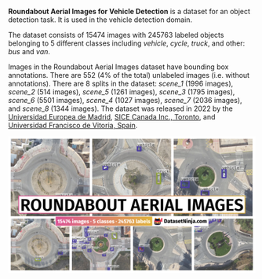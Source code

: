 **Roundabout Aerial Images for Vehicle Detection** is a dataset for an object detection task. It is used in the vehicle detection domain. 

The dataset consists of 15474 images with 245763 labeled objects belonging to 5 different classes including *vehicle*, *cycle*, *truck*, and other: *bus* and *van*.

Images in the Roundabout Aerial Images dataset have bounding box annotations. There are 552 (4% of the total) unlabeled images (i.e. without annotations). There are 8 splits in the dataset: *scene_1* (1996 images), *scene_2* (514 images), *scene_5* (1261 images), *scene_3* (1795 images), *scene_6* (5501 images), *scene_4* (1027 images), *scene_7* (2036 images), and *scene_8* (1344 images). The dataset was released in 2022 by the [Universidad Europea de Madrid](https://universidadeuropea.com/conocenos/madrid/), [SICE Canada Inc., Toronto](https://www.sice.com/en), and [Universidad Francisco de Vitoria, Spain](https://www.ufv.es/).

<img src="https://github.com/dataset-ninja/roundabout-aerial-images-for-vehicle-detection/raw/main/visualizations/poster.png">
